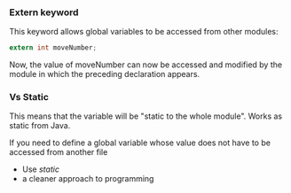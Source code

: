 ### Extern keyword
This keyword allows global variables to be accessed from other modules:
```c
extern int moveNumber;
```
Now, the value of moveNumber can now be accessed and modified by the module in which the preceding declaration appears.

### Vs Static
This means that the variable will be "static to the whole module". Works as static from Java.

If you need to define a global variable whose value does not have to be accessed from another file
- Use *static*
- a cleaner approach to programming